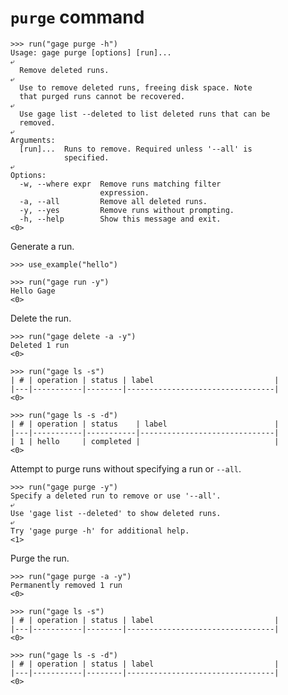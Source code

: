 # `purge` command

    >>> run("gage purge -h")
    Usage: gage purge [options] [run]...
    ⤶
      Remove deleted runs.
    ⤶
      Use to remove deleted runs, freeing disk space. Note
      that purged runs cannot be recovered.
    ⤶
      Use gage list --deleted to list deleted runs that can be
      removed.
    ⤶
    Arguments:
      [run]...  Runs to remove. Required unless '--all' is
                specified.
    ⤶
    Options:
      -w, --where expr  Remove runs matching filter
                        expression.
      -a, --all         Remove all deleted runs.
      -y, --yes         Remove runs without prompting.
      -h, --help        Show this message and exit.
    <0>

Generate a run.

    >>> use_example("hello")

    >>> run("gage run -y")
    Hello Gage
    <0>

Delete the run.

    >>> run("gage delete -a -y")
    Deleted 1 run
    <0>

    >>> run("gage ls -s")
    | # | operation | status | label                           |
    |---|-----------|--------|---------------------------------|
    <0>

    >>> run("gage ls -s -d")
    | # | operation | status    | label                        |
    |---|-----------|-----------|------------------------------|
    | 1 | hello     | completed |                              |
    <0>

Attempt to purge runs without specifying a run or `--all`.

    >>> run("gage purge -y")
    Specify a deleted run to remove or use '--all'.
    ⤶
    Use 'gage list --deleted' to show deleted runs.
    ⤶
    Try 'gage purge -h' for additional help.
    <1>

Purge the run.

    >>> run("gage purge -a -y")
    Permanently removed 1 run
    <0>

    >>> run("gage ls -s")
    | # | operation | status | label                           |
    |---|-----------|--------|---------------------------------|
    <0>

    >>> run("gage ls -s -d")
    | # | operation | status | label                           |
    |---|-----------|--------|---------------------------------|
    <0>

